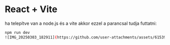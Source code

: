 # React + Vite
ha telepítve van a node.js és a vite akkor ezzel a parancsal tudja futtatni:
```sh
npm run dev
![IMG_20250303_182911](https://github.com/user-attachments/assets/61539c3a-6e81-4c06-b98d-b10cf24c00e1)
